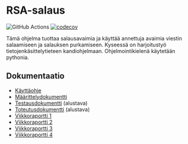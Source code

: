# RSA-salaus
![GitHub Actions](https://github.com/sonjamadetoja/RSA-salaus/workflows/CI/badge.svg)
[![codecov](https://codecov.io/gh/sonjamadetoja/RSA-salaus/branch/main/graph/badge.svg?token=M43AB3F5NZ)](https://codecov.io/gh/sonjamadetoja/RSA-salaus/branch/main)

Tämä ohjelma tuottaa salausavaimia ja käyttää annettuja avaimia viestin salaamiseen ja salauksen purkamiseen. Kyseessä on harjoitustyö tietojenkäsittelytieteen kandiohjelmaan. Ohjelmointikielenä käytetään pythonia.

## Dokumentaatio

* [Käyttäohje](https://github.com/sonjamadetoja/RSA-salaus/blob/main/dokumentaatio/kayttoohje.md)
* [Määrittelydokumentti](https://github.com/sonjamadetoja/RSA-salaus/blob/main/dokumentaatio/maarittelydokumentti.md)
* [Testausdokumentti](https://github.com/sonjamadetoja/RSA-salaus/blob/main/dokumentaatio/testausdokumentti.md) (alustava)
* [Toteutusdokumentti](https://github.com/sonjamadetoja/RSA-salaus/blob/main/dokumentaatio/toteutusdokumentti.md) (alustava)
* [Viikkoraportti 1](https://github.com/sonjamadetoja/RSA-salaus/blob/main/dokumentaatio/viikkoraportti1.md)
* [Viikkoraportti 2](https://github.com/sonjamadetoja/RSA-salaus/blob/main/dokumentaatio/viikkoraportti2.md)
* [Viikkoraportti 3](https://github.com/sonjamadetoja/RSA-salaus/blob/main/dokumentaatio/viikkoraportti3.md)
* [Viikkoraportti 4](https://github.com/sonjamadetoja/RSA-salaus/blob/main/dokumentaatio/viikkoraportti4.md)
